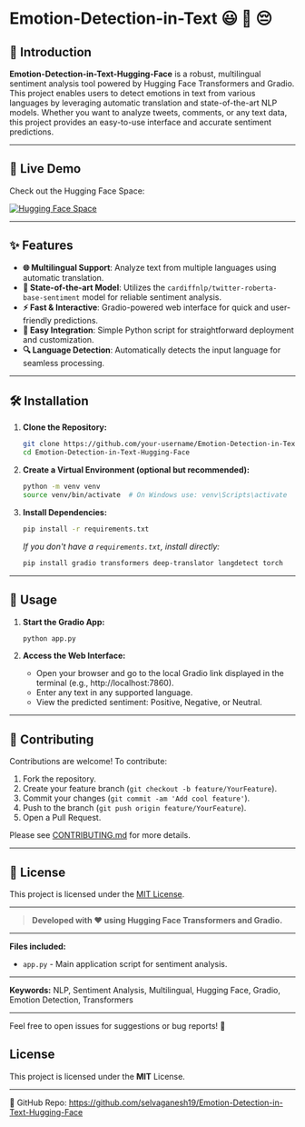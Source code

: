 # Emotion-Detection-in-Text 😃 🥺 😔 


## 📖 Introduction

**Emotion-Detection-in-Text-Hugging-Face** is a robust, multilingual sentiment analysis tool powered by Hugging Face Transformers and Gradio. This project enables users to detect emotions in text from various languages by leveraging automatic translation and state-of-the-art NLP models. Whether you want to analyze tweets, comments, or any text data, this project provides an easy-to-use interface and accurate sentiment predictions.

---

## 🚀 Live Demo

Check out the Hugging Face Space:  

[![Hugging Face Space](https://img.shields.io/badge/HuggingFace-Emotion--Detection-yellow?logo=huggingface)](https://huggingface.co/spaces/selva1909/Emotion-Detection-in-Text)

---

## ✨ Features

- **🌐 Multilingual Support**: Analyze text from multiple languages using automatic translation.
- **🤖 State-of-the-art Model**: Utilizes the `cardiffnlp/twitter-roberta-base-sentiment` model for reliable sentiment analysis.
- **⚡ Fast & Interactive**: Gradio-powered web interface for quick and user-friendly predictions.
- **🔌 Easy Integration**: Simple Python script for straightforward deployment and customization.
- **🔍 Language Detection**: Automatically detects the input language for seamless processing.

---

## 🛠️ Installation

1. **Clone the Repository:**
   ```bash
   git clone https://github.com/your-username/Emotion-Detection-in-Text-Hugging-Face.git
   cd Emotion-Detection-in-Text-Hugging-Face
   ```

2. **Create a Virtual Environment (optional but recommended):**
   ```bash
   python -m venv venv
   source venv/bin/activate  # On Windows use: venv\Scripts\activate
   ```

3. **Install Dependencies:**
   ```bash
   pip install -r requirements.txt
   ```
   *If you don't have a `requirements.txt`, install directly:*
   ```bash
   pip install gradio transformers deep-translator langdetect torch
   ```

---

## 🚀 Usage

1. **Start the Gradio App:**
   ```bash
   python app.py
   ```

2. **Access the Web Interface:**
   - Open your browser and go to the local Gradio link displayed in the terminal (e.g., http://localhost:7860).
   - Enter any text in any supported language.
   - View the predicted sentiment: Positive, Negative, or Neutral.

---

## 🤝 Contributing

Contributions are welcome! To contribute:

1. Fork the repository.
2. Create your feature branch (`git checkout -b feature/YourFeature`).
3. Commit your changes (`git commit -am 'Add cool feature'`).
4. Push to the branch (`git push origin feature/YourFeature`).
5. Open a Pull Request.

Please see [CONTRIBUTING.md](CONTRIBUTING.md) for more details.

---

## 📄 License

This project is licensed under the [MIT License](LICENSE).

---

> **Developed with ❤️ using Hugging Face Transformers and Gradio.**

---

**Files included:**
- `app.py` - Main application script for sentiment analysis.

---

**Keywords:** NLP, Sentiment Analysis, Multilingual, Hugging Face, Gradio, Emotion Detection, Transformers

---

Feel free to open issues for suggestions or bug reports! 🚀

## License
This project is licensed under the **MIT** License.

---
🔗 GitHub Repo: https://github.com/selvaganesh19/Emotion-Detection-in-Text-Hugging-Face
